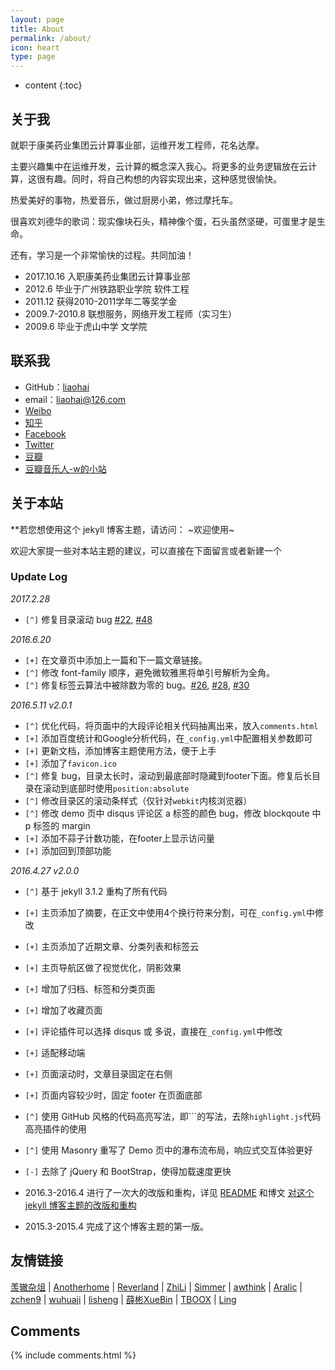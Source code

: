 ```yaml
---
layout: page
title: About
permalink: /about/
icon: heart
type: page
---
```


* content
{:toc}

## 关于我


就职于康美药业集团云计算事业部，运维开发工程师，花名达摩。

主要兴趣集中在运维开发，云计算的概念深入我心。将更多的业务逻辑放在云计算，这很有趣。同时，将自己构想的内容实现出来，这种感觉很愉快。

热爱美好的事物，热爱音乐，做过厨房小弟，修过摩托车。

很喜欢刘德华的歌词：现实像块石头，精神像个蛋，石头虽然坚硬，可蛋里才是生命。

还有，学习是一个非常愉快的过程。共同加油！

* 2017.10.16 入职康美药业集团云计算事业部
* 2012.6 毕业于广州铁路职业学院 软件工程
* 2011.12 获得2010-2011学年二等奖学金
* 2009.7-2010.8 联想服务，网络开发工程师（实习生）
* 2009.6 毕业于虎山中学 文学院

## 联系我

* GitHub：[liaohai](https://github.com/liaohai)
* email：liaohai@126.com
* [Weibo](http://)
* [知乎](https://)
* [Facebook](https://)
* [Twitter](https://)
* [豆瓣](https:///)
* [豆瓣音乐人-w的小站](https:///)

## 关于本站

**若您想使用这个 jekyll 博客主题，请访问：
~欢迎使用~

欢迎大家提一些对本站主题的建议，可以直接在下面留言或者新建一个 

### Update Log

*2017.2.28*

- `[^]` 修复目录滚动 bug [#22](https://github.com/liaohai/liaohai.github.io/issues/22), [#48](https://github.com/liaohai/liaohai.github.io/issues/48)

*2016.6.20*

* `[+]` 在文章页中添加上一篇和下一篇文章链接。
* `[^]` 修改 font-family 顺序，避免微软雅黑将单引号解析为全角。
* `[^]` 修复标签云算法中被除数为零的 bug。[#26](https://github.com/liaohai/liaohai.github.io/issues/26), [#28](https://github.com/liaohai/liaohai.github.io/issues/28), [#30](https://github.com/liaohai/liaohai.github.io/issues/30)

*2016.5.11 v2.0.1*

* `[^]` 优化代码，将页面中的大段评论相关代码抽离出来，放入`comments.html`
* `[+]` 添加百度统计和Google分析代码，在`_config.yml`中配置相关参数即可
* `[+]` 更新文档，添加博客主题使用方法，便于上手
* `[+]` 添加了`favicon.ico`
* `[^]` 修复 bug，目录太长时，滚动到最底部时隐藏到footer下面。修复后长目录在滚动到底部时使用`position:absolute`
* `[^]` 修改目录区的滚动条样式（仅针对`webkit`内核浏览器）
* `[^]` 修改 demo 页中 disqus 评论区 a 标签的颜色 bug，修改 blockqoute 中 p 标签的 margin
* `[+]` 添加不蒜子计数功能，在footer上显示访问量
* `[+]` 添加回到顶部功能

*2016.4.27 v2.0.0*

* `[^]` 基于 jekyll 3.1.2 重构了所有代码
* `[+]` 主页添加了摘要，在正文中使用4个换行符来分割，可在`_config.yml`中修改
* `[+]` 主页添加了近期文章、分类列表和标签云
* `[+]` 主页导航区做了视觉优化，阴影效果
* `[+]` 增加了归档、标签和分类页面
* `[+]` 增加了收藏页面
* `[+]` 评论插件可以选择 disqus 或 多说，直接在`_config.yml`中修改
* `[+]` 适配移动端
* `[+]` 页面滚动时，文章目录固定在右侧
* `[+]` 页面内容较少时，固定 footer 在页面底部
* `[^]` 使用 GitHub 风格的代码高亮写法，即\`\`\`的写法，去除`highlight.js`代码高亮插件的使用
* `[^]` 使用 Masonry 重写了 Demo 页中的瀑布流布局，响应式交互体验更好
* `[-]` 去除了 jQuery 和 BootStrap，使得加载速度更快

* 2016.3-2016.4 进行了一次大的改版和重构，详见 [README](https://github.com/liaohai/liaohai.github.io/blob/master/README.md) 和博文 [对这个 jekyll 博客主题的改版和重构](http://liaohai.github.io/2016/03/12/jekyll-theme-version-2.0/)
* 2015.3-2015.4 完成了这个博客主题的第一版。

## 友情链接

[羡辙杂俎](http://) \| [Anotherhome](https://) \| [Reverland](http:///) \| [ZhiLi](http:///) \| [Simmer](http:///) \| [awthink](http:///) \| [Aralic](http:///) \| [zchen9](http:///) \| [wuhuaji](http:///) \| [lisheng](http:///) \| [薛彬XueBin](http:///) \| [TBOOX](http:///) \|  [Ling](http:///)

## Comments

{% include comments.html %}
